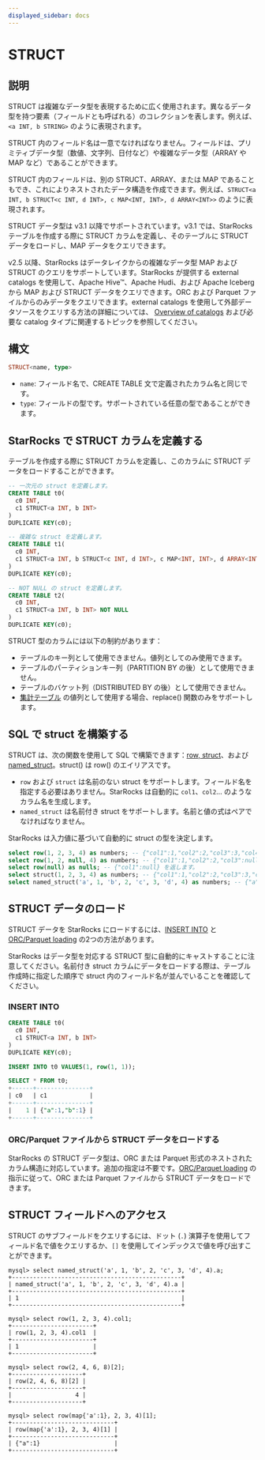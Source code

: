 ```yaml
---
displayed_sidebar: docs
---
```


# STRUCT

## 説明

STRUCT は複雑なデータ型を表現するために広く使用されます。異なるデータ型を持つ要素（フィールドとも呼ばれる）のコレクションを表します。例えば、`<a INT, b STRING>` のように表現されます。

STRUCT 内のフィールド名は一意でなければなりません。フィールドは、プリミティブデータ型（数値、文字列、日付など）や複雑なデータ型（ARRAY や MAP など）であることができます。

STRUCT 内のフィールドは、別の STRUCT、ARRAY、または MAP であることもでき、これによりネストされたデータ構造を作成できます。例えば、`STRUCT<a INT, b STRUCT<c INT, d INT>, c MAP<INT, INT>, d ARRAY<INT>>` のように表現されます。

STRUCT データ型は v3.1 以降でサポートされています。v3.1 では、StarRocks テーブルを作成する際に STRUCT カラムを定義し、そのテーブルに STRUCT データをロードし、MAP データをクエリできます。

v2.5 以降、StarRocks はデータレイクからの複雑なデータ型 MAP および STRUCT のクエリをサポートしています。StarRocks が提供する external catalogs を使用して、Apache Hive™、Apache Hudi、および Apache Iceberg から MAP および STRUCT データをクエリできます。ORC および Parquet ファイルからのみデータをクエリできます。external catalogs を使用して外部データソースをクエリする方法の詳細については、 [Overview of catalogs](../../../data_source/catalog/catalog_overview.md) および必要な catalog タイプに関連するトピックを参照してください。

## 構文

```Haskell
STRUCT<name, type>
```

- `name`: フィールド名で、CREATE TABLE 文で定義されたカラム名と同じです。
- `type`: フィールドの型です。サポートされている任意の型であることができます。

## StarRocks で STRUCT カラムを定義する

テーブルを作成する際に STRUCT カラムを定義し、このカラムに STRUCT データをロードすることができます。

```SQL
-- 一次元の struct を定義します。
CREATE TABLE t0(
  c0 INT,
  c1 STRUCT<a INT, b INT>
)
DUPLICATE KEY(c0);

-- 複雑な struct を定義します。
CREATE TABLE t1(
  c0 INT,
  c1 STRUCT<a INT, b STRUCT<c INT, d INT>, c MAP<INT, INT>, d ARRAY<INT>>
)
DUPLICATE KEY(c0);

-- NOT NULL の struct を定義します。
CREATE TABLE t2(
  c0 INT,
  c1 STRUCT<a INT, b INT> NOT NULL
)
DUPLICATE KEY(c0);
```

STRUCT 型のカラムには以下の制約があります：

- テーブルのキー列として使用できません。値列としてのみ使用できます。
- テーブルのパーティションキー列（PARTITION BY の後）として使用できません。
- テーブルのバケット列（DISTRIBUTED BY の後）として使用できません。
- [集計テーブル](../../../table_design/table_types/aggregate_table.md) の値列として使用する場合、replace() 関数のみをサポートします。

## SQL で struct を構築する

STRUCT は、次の関数を使用して SQL で構築できます：[row, struct](../../sql-functions/struct-functions/row.md)、および [named_struct](../../sql-functions/struct-functions/named_struct.md)。struct() は row() のエイリアスです。

- `row` および `struct` は名前のない struct をサポートします。フィールド名を指定する必要はありません。StarRocks は自動的に `col1`、`col2`... のようなカラム名を生成します。
- `named_struct` は名前付き struct をサポートします。名前と値の式はペアでなければなりません。

StarRocks は入力値に基づいて自動的に struct の型を決定します。

```SQL
select row(1, 2, 3, 4) as numbers; -- {"col1":1,"col2":2,"col3":3,"col4":4} を返します。
select row(1, 2, null, 4) as numbers; -- {"col1":1,"col2":2,"col3":null,"col4":4} を返します。
select row(null) as nulls; -- {"col1":null} を返します。
select struct(1, 2, 3, 4) as numbers; -- {"col1":1,"col2":2,"col3":3,"col4":4} を返します。
select named_struct('a', 1, 'b', 2, 'c', 3, 'd', 4) as numbers; -- {"a":1,"b":2,"c":3,"d":4} を返します。
```

## STRUCT データのロード

STRUCT データを StarRocks にロードするには、[INSERT INTO](../../../loading/InsertInto.md) と [ORC/Parquet loading](../../sql-statements/loading_unloading/BROKER_LOAD.md) の2つの方法があります。

StarRocks はデータ型を対応する STRUCT 型に自動的にキャストすることに注意してください。名前付き struct カラムにデータをロードする際は、テーブル作成時に指定した順序で struct 内のフィールド名が並んでいることを確認してください。

### INSERT INTO

```SQL
CREATE TABLE t0(
  c0 INT,
  c1 STRUCT<a INT, b INT>
)
DUPLICATE KEY(c0);

INSERT INTO t0 VALUES(1, row(1, 1));

SELECT * FROM t0;
+------+---------------+
| c0   | c1            |
+------+---------------+
|    1 | {"a":1,"b":1} |
+------+---------------+
```

### ORC/Parquet ファイルから STRUCT データをロードする

StarRocks の STRUCT データ型は、ORC または Parquet 形式のネストされたカラム構造に対応しています。追加の指定は不要です。[ORC/Parquet loading](../../sql-statements/loading_unloading/BROKER_LOAD.md) の指示に従って、ORC または Parquet ファイルから STRUCT データをロードできます。

## STRUCT フィールドへのアクセス

STRUCT のサブフィールドをクエリするには、ドット (`.`) 演算子を使用してフィールド名で値をクエリするか、`[]` を使用してインデックスで値を呼び出すことができます。

```Plain Text
mysql> select named_struct('a', 1, 'b', 2, 'c', 3, 'd', 4).a;
+------------------------------------------------+
| named_struct('a', 1, 'b', 2, 'c', 3, 'd', 4).a |
+------------------------------------------------+
| 1                                              |
+------------------------------------------------+

mysql> select row(1, 2, 3, 4).col1;
+-----------------------+
| row(1, 2, 3, 4).col1  |
+-----------------------+
| 1                     |
+-----------------------+

mysql> select row(2, 4, 6, 8)[2];
+--------------------+
| row(2, 4, 6, 8)[2] |
+--------------------+
|                  4 |
+--------------------+

mysql> select row(map{'a':1}, 2, 3, 4)[1];
+-----------------------------+
| row(map{'a':1}, 2, 3, 4)[1] |
+-----------------------------+
| {"a":1}                     |
+-----------------------------+
```